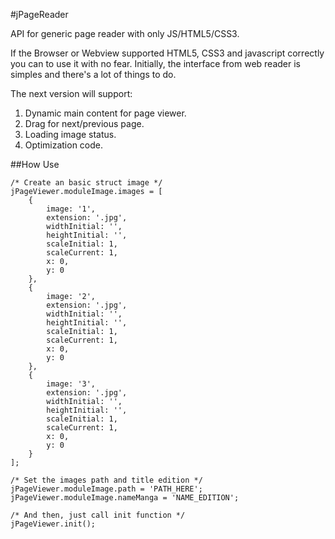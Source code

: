 #jPageReader

API for generic page reader with only JS/HTML5/CSS3.

If the Browser or Webview supported HTML5, CSS3 and javascript correctly you can to use it with no fear. Initially, the interface from web reader is simples and there's a lot of things to do.

The next version will support:

1. Dynamic main content for page viewer.
2. Drag for next/previous page.
3. Loading image status.
4. Optimization code.

##How Use
```
/* Create an basic struct image */
jPageViewer.moduleImage.images = [
    {
        image: '1',
        extension: '.jpg',
        widthInitial: '',
        heightInitial: '',
        scaleInitial: 1,
        scaleCurrent: 1,
        x: 0,
        y: 0
    },
    {
        image: '2',
        extension: '.jpg',
        widthInitial: '',
        heightInitial: '',
        scaleInitial: 1,
        scaleCurrent: 1,
        x: 0,
        y: 0
    },
    {
        image: '3',
        extension: '.jpg',
        widthInitial: '',
        heightInitial: '',
        scaleInitial: 1,
        scaleCurrent: 1,
        x: 0,
        y: 0
    }
];

/* Set the images path and title edition */
jPageViewer.moduleImage.path = 'PATH_HERE';
jPageViewer.moduleImage.nameManga = 'NAME_EDITION';

/* And then, just call init function */
jPageViewer.init();
```

